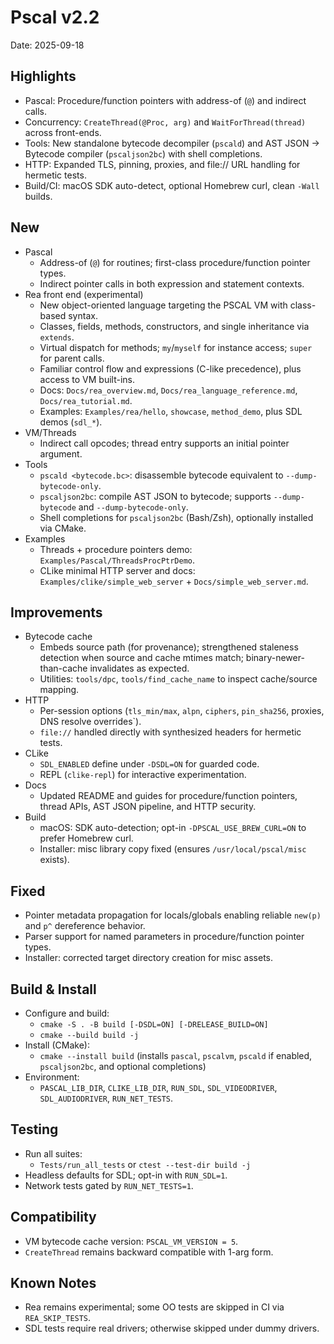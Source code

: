 # Pscal v2.2

Date: 2025-09-18

## Highlights
- Pascal: Procedure/function pointers with address-of (`@`) and indirect calls.
- Concurrency: `CreateThread(@Proc, arg)` and `WaitForThread(thread)` across front-ends.
- Tools: New standalone bytecode decompiler (`pscald`) and AST JSON → Bytecode compiler (`pscaljson2bc`) with shell completions.
- HTTP: Expanded TLS, pinning, proxies, and file:// URL handling for hermetic tests.
- Build/CI: macOS SDK auto-detect, optional Homebrew curl, clean `-Wall` builds.

## New
- Pascal
  - Address-of (`@`) for routines; first-class procedure/function pointer types.
  - Indirect pointer calls in both expression and statement contexts.
- Rea front end (experimental)
  - New object-oriented language targeting the PSCAL VM with class-based syntax.
  - Classes, fields, methods, constructors, and single inheritance via `extends`.
  - Virtual dispatch for methods; `my`/`myself` for instance access; `super` for parent calls.
  - Familiar control flow and expressions (C-like precedence), plus access to VM built-ins.
  - Docs: `Docs/rea_overview.md`, `Docs/rea_language_reference.md`, `Docs/rea_tutorial.md`.
  - Examples: `Examples/rea/hello`, `showcase`, `method_demo`, plus SDL demos (`sdl_*`).
- VM/Threads
  - Indirect call opcodes; thread entry supports an initial pointer argument.
- Tools
  - `pscald <bytecode.bc>`: disassemble bytecode equivalent to `--dump-bytecode-only`.
  - `pscaljson2bc`: compile AST JSON to bytecode; supports `--dump-bytecode` and `--dump-bytecode-only`.
  - Shell completions for `pscaljson2bc` (Bash/Zsh), optionally installed via CMake.
- Examples
  - Threads + procedure pointers demo: `Examples/Pascal/ThreadsProcPtrDemo`.
  - CLike minimal HTTP server and docs: `Examples/clike/simple_web_server` + `Docs/simple_web_server.md`.

## Improvements
- Bytecode cache
  - Embeds source path (for provenance); strengthened staleness detection when source and cache mtimes match; binary-newer-than-cache invalidates as expected.
  - Utilities: `tools/dpc`, `tools/find_cache_name` to inspect cache/source mapping.
- HTTP
  - Per-session options (`tls_min/max`, `alpn`, `ciphers`, `pin_sha256`, proxies, DNS resolve overrides`).
  - `file://` handled directly with synthesized headers for hermetic tests.
- CLike
  - `SDL_ENABLED` define under `-DSDL=ON` for guarded code.
  - REPL (`clike-repl`) for interactive experimentation.
- Docs
  - Updated README and guides for procedure/function pointers, thread APIs, AST JSON pipeline, and HTTP security.
- Build
  - macOS: SDK auto-detection; opt-in `-DPSCAL_USE_BREW_CURL=ON` to prefer Homebrew curl.
  - Installer: misc library copy fixed (ensures `/usr/local/pscal/misc` exists).

## Fixed
- Pointer metadata propagation for locals/globals enabling reliable `new(p)` and `p^` dereference behavior.
- Parser support for named parameters in procedure/function pointer types.
- Installer: corrected target directory creation for misc assets.

## Build & Install
- Configure and build:
  - `cmake -S . -B build [-DSDL=ON] [-DRELEASE_BUILD=ON]`
  - `cmake --build build -j`
- Install (CMake):
  - `cmake --install build` (installs `pascal`, `pscalvm`, `pscald` if enabled, `pscaljson2bc`, and optional completions)
- Environment:
  - `PASCAL_LIB_DIR`, `CLIKE_LIB_DIR`, `RUN_SDL`, `SDL_VIDEODRIVER`, `SDL_AUDIODRIVER`, `RUN_NET_TESTS`.

## Testing
- Run all suites:
  - `Tests/run_all_tests` or `ctest --test-dir build -j`
- Headless defaults for SDL; opt-in with `RUN_SDL=1`.
- Network tests gated by `RUN_NET_TESTS=1`.

## Compatibility
- VM bytecode cache version: `PSCAL_VM_VERSION = 5`.
- `CreateThread` remains backward compatible with 1-arg form.

## Known Notes
- Rea remains experimental; some OO tests are skipped in CI via `REA_SKIP_TESTS`.
- SDL tests require real drivers; otherwise skipped under dummy drivers.
